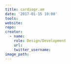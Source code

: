 ```yaml
---
title: cardiogr.am
date: '2017-01-15 10:00'
tools:
website:
repo:
creator:
  - name:
    role: Design/Development
    url:
    twitter_username:
image_path:
---
```

